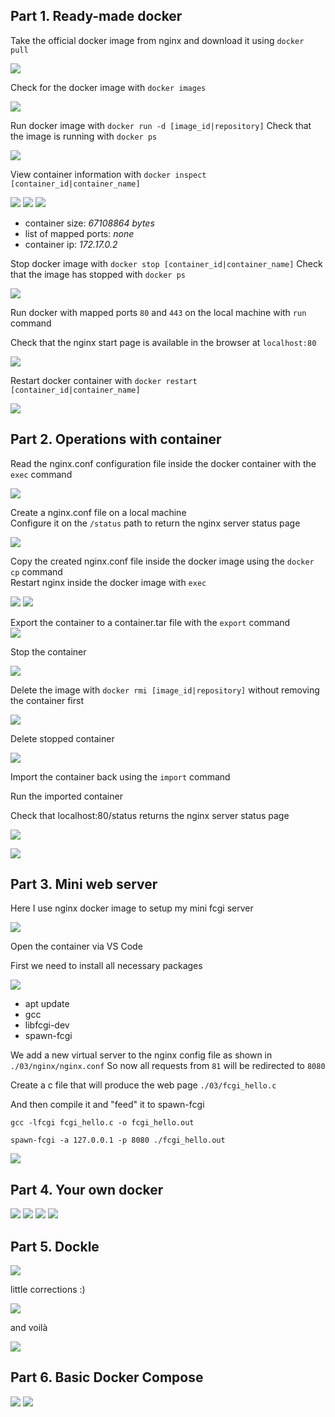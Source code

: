 ## Part 1. Ready-made docker

Take the official docker image from nginx and download it using `docker pull`

![](./images/pull_nginx.png)

Check for the docker image with `docker images`

![](./images/docker_images.png)

Run docker image with `docker run -d [image_id|repository]`
Check that the image is running with `docker ps`

![](./images/docker_run.png)

View container information with `docker inspect [container_id|container_name]`

![](./images/inspect_awesome.png)
![](./images/network_settings.png)
![](./images/sgared_memory.png)

- container size: *67108864 bytes*
- list of mapped ports: *none*
- container ip: *172.17.0.2*

Stop docker image with `docker stop [container_id|container_name]`
Check that the image has stopped with `docker ps`

![](./images/docker_stop.png)

Run docker with mapped ports `80` and `443` on the local machine with `run` command

Check that the nginx start page is available in the browser at `localhost:80`

![](./images/nginx_port80.png)

Restart docker container with `docker restart [container_id|container_name]`

![](./images/docker_restart.png)

## Part 2. Operations with container

Read the nginx.conf configuration file inside the docker container with the `exec` command

![](./images/cat_nginx_conf.png)

Create a nginx.conf file on a local machine \
Configure it on the `/status` path to return the nginx server status page

![](./images/nginx_status_conf.png)

Copy the created nginx.conf file inside the docker image using the `docker cp` command \
Restart nginx inside the docker image with `exec`

![](./images/nginx_status_page.png)
![](./images/localhost_status.png)

Export the container to a container.tar file with the `export` command \
![](./images/export_container.png)

Stop the container

![](./images/stop_panini.png)

Delete the image with `docker rmi [image_id|repository]` without removing the container first

![](./images/delete_nginx_image.png)

Delete stopped container

![](./images/remove_panini.png)

Import the container back using the `import` command

Run the imported container

Check that localhost:80/status returns the nginx server status page

![](./images/docker_run_imported_cont.png)

![](./images/imported_cont_suc.png)

## Part 3. Mini web server

Here I use nginx docker image to setup my mini fcgi server

![](./images/3_start_nginx_container.PNG)

Open the container via VS Code

First we need to install all necessary packages

![](./images/3_open_container_in_code.PNG)  
<!-- vscode image -->

- apt update
- gcc
- libfcgi-dev
- spawn-fcgi

We add a new virtual server to the nginx config file as shown in `./03/nginx/nginx.conf`
So now all requests from `81` will be redirected to `8080`

Create a c file that will produce the web page `./03/fcgi_hello.c`

And then compile it and "feed" it to spawn-fcgi

`gcc -lfcgi fcgi_hello.c -o fcgi_hello.out`

`spawn-fcgi -a 127.0.0.1 -p 8080 ./fcgi_hello.out`

![](./images/3_hello_fcgi_page.PNG)


## Part 4. Your own docker

![](./images/docker_build_fcgi_hello.PNG)
![](./images/image_build_success_v1.PNG)
![](./images/nginx_conf_with_status_on.PNG)
![](./images/fcgi_serv_with_nginx_status.PNG)

## Part 5. Dockle

![](./images/5_dockle_errors.PNG)

little corrections :)

![](./images/5_fine_dockerfile.PNG)

and voilà

![](./images/5_dockle_success.PNG)

## Part 6. Basic Docker Compose

![](./images/reverse_proxy_success.PNG)
![](./images/docke-compose_success.PNG)
